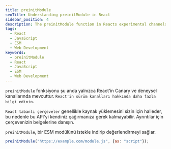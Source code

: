 ```yaml
---
title: preinitModule
seoTitle: Understanding preinitModule in React
sidebar_position: 4
description: The preinitModule function in Reacts experimental channels allows you to pre-load ESM modules. Understand its parameters, usage, and important considerations.
tags: 
  - React
  - JavaScript
  - ESM
  - Web Development
keywords: 
  - preinitModule
  - React
  - JavaScript
  - ESM
  - Web Development
---
```

`preinitModule` fonksiyonu şu anda yalnızca React'in Canary ve deneysel kanallarında mevcuttur. `React'in sürüm kanalları hakkında daha fazla bilgi edinin`.





`React tabanlı çerçeveler` genellikle kaynak yüklemesini sizin için halleder, bu nedenle bu API'yi kendiniz çağırmanıza gerek kalmayabilir. Ayrıntılar için çerçevenizin belgelerine danışın.





`preinitModule`, bir ESM modülünü istekle indirip değerlendirmeyi sağlar.

```js
preinitModule("https://example.com/module.js", {as: "script"});
```